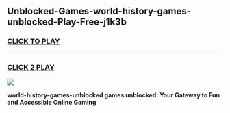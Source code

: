 
## Unblocked-Games-world-history-games-unblocked-Play-Free-j1k3b
<h3>
<a href="https://premium76.site?title=world-history-games-unblocked&ref=10A">CLICK TO PLAY</a></h3>
<hr>

<h3>
<a href="https://premium76.site?title=world-history-games-unblocked&ref=10A">CLICK 2 PLAY</a>
  
</h3>

<a href="https://premium76.site?title=world-history-games-unblocked&ref=10A"><img src="https://clearcache.store/games.png"></a>


**world-history-games-unblocked games unblocked: Your Gateway to Fun and Accessible Online Gaming**
